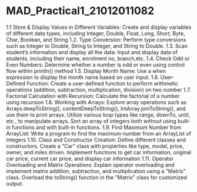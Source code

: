 # MAD_Practical1_21012011082
1.1 Store & Display Values in Different Variables: Create and display variables of different data types, including Integer, Double, Float, Long, Short, Byte, Char, Boolean, and String
1.2.	Type Conversion: Perform type conversions such as Integer to Double, String to Integer, and String to Double.
1.3.	Scan student’s information and display all the data: Input and display data of students, including their name, enrolment no, branch,etc.
1.4.	Check Odd or Even Numbers: Determine whether a number is odd or even using control flow within println() method
1.5.	Display Month Name: Use a when expression to display the month name based on user input.
1.6.	User-Defined Function: Create a user-defined function to perform arithmetic operations (addition, subtraction, multiplication, division) on two number
1.7.	Factorial Calculation with Recursion: Calculate the factorial of a number using recursion
1.8.	Working with Arrays: Explore array operations such as Arrays.deepToString(), contentDeepToString(), IntArray.joinToString(), and use them to print arrays. Utilize various loop types like range, downTo, until, etc., to manipulate arrays. Sort an array of integers both without using built-in functions and with built-in functions.
1.9.	Find Maximum Number from ArrayList: Write a program to find the maximum number from an ArrayList of integers
1.10. Class and Constructor Creation: Define different classes and constructors. Create a "Car" class with properties like type, model, price, owner, and miles driven. Implement functions to get car information, original car price, current car price, and display car information
1.11. Operator Overloading and Matrix Operations: Explain operator overloading and implement matrix addition, subtraction, and multiplication using a "Matrix" class. Overload the toString() function in the "Matrix" class for customized output.
